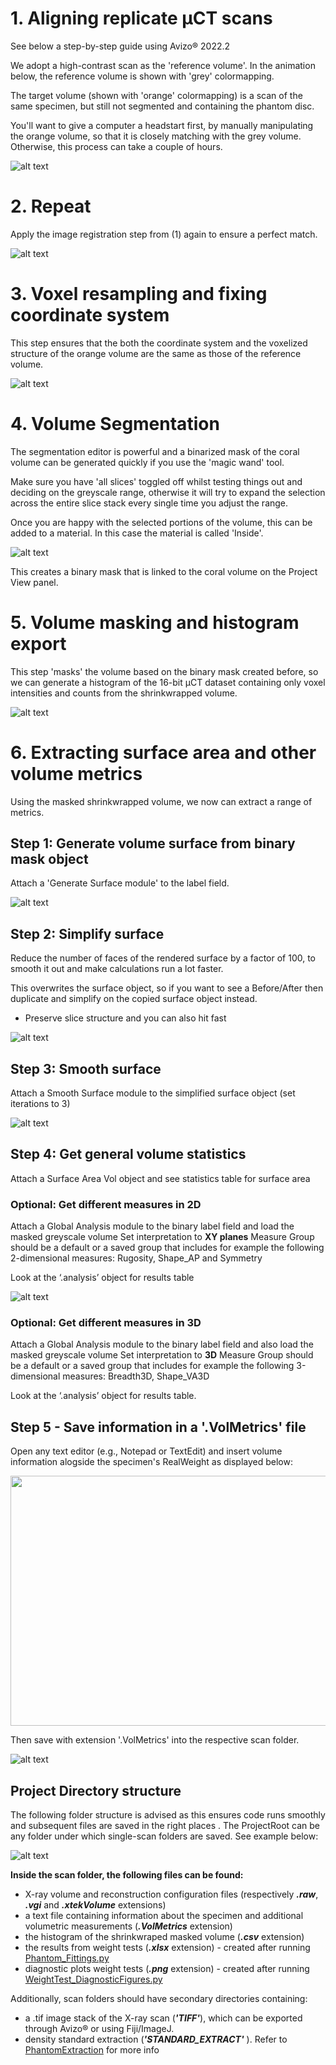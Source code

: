 # 1. Aligning replicate µCT scans


See below a step-by-step guide using Avizo® 2022.2

We adopt a high-contrast scan as the 'reference volume'. 
In the animation below, the reference volume is shown with 'grey' colormapping. 

The target volume (shown with 'orange' colormapping) is a scan of the same specimen, but still not segmented and containing the phantom disc. 

You'll want to give a computer a headstart first, by manually manipulating the orange volume, so that it is closely matching with the grey volume. Otherwise, this process can take a couple of hours. 

![alt text]( https://github.com/LeoBertiniNHM/CoralMethodsPaper/blob/main/AvizoTutorials/GIF_images/Step1.gif )

# 2. Repeat

Apply the image registration step from (1) again to ensure a perfect match. 

![alt text]( https://github.com/LeoBertiniNHM/CoralMethodsPaper/blob/main/AvizoTutorials/GIF_images/Step2.gif )

# 3. Voxel resampling and fixing coordinate system

This step ensures that the both the coordinate system and the voxelized structure of the orange volume are the same as those of the reference volume.

![alt text]( https://github.com/LeoBertiniNHM/CoralMethodsPaper/blob/main/AvizoTutorials/GIF_images/Step3.gif )

# 4. Volume Segmentation

The segmentation editor is powerful and a binarized mask of the coral volume can be generated quickly if you use the 'magic wand' tool. 

Make sure you have 'all slices' toggled off whilst testing things out and deciding on the greyscale range, otherwise it will try
to expand the selection across the entire slice stack every single time you adjust the range. 

Once you are happy with the selected portions of the volume, this can be added to a material.
In this case the material is called 'Inside'. 

![alt text]( https://github.com/LeoBertiniNHM/CoralMethodsPaper/blob/main/AvizoTutorials/GIF_images/Step4.gif )

This creates a binary mask that is linked to the coral volume on the Project View panel. 

# 5. Volume masking and histogram export

This step 'masks' the volume based on the binary mask created before, so we can generate a histogram of the
16-bit µCT dataset containing only voxel intensities and counts from the shrinkwrapped volume. 

![alt text]( https://github.com/LeoBertiniNHM/CoralMethodsPaper/blob/main/AvizoTutorials/GIF_images/Step5.gif )

# 6. Extracting surface area and other volume metrics 

Using the masked shrinkwrapped volume, we now can extract a range of metrics.

## Step 1: Generate volume surface from binary mask object

Attach a 'Generate Surface module' to the label field.

![alt text]( https://github.com/LeoBertiniNHM/CoralMethodsPaper/blob/main/AvizoTutorials/GIF_images/ImagesVolmetrics/Picture1.png )

## Step 2: Simplify surface 

Reduce the number of faces of the rendered surface by a factor of 100, to smooth it out and 
make calculations run a lot faster. 

This overwrites the surface object, so if you want to see a Before/After then duplicate and simplify on the copied surface object instead. 
- Preserve slice structure and you can also hit fast

![alt text]( https://github.com/LeoBertiniNHM/CoralMethodsPaper/blob/main/AvizoTutorials/GIF_images/ImagesVolmetrics/Picture2.png )

## Step 3: Smooth surface 

Attach a Smooth Surface module to the simplified surface object (set iterations to 3)

![alt text]( https://github.com/LeoBertiniNHM/CoralMethodsPaper/blob/main/AvizoTutorials/GIF_images/ImagesVolmetrics/Picture3.png )


## Step 4: Get general volume statistics

Attach a Surface Area Vol object and see statistics table for surface area

### Optional: Get different measures in 2D 

Attach a Global Analysis module to the binary label field and load the masked greyscale volume
Set interpretation to **XY planes**
Measure Group should be a default or a saved group that includes for example the following 2-dimensional measures: Rugosity, Shape_AP and Symmetry

Look at the ‘.analysis’ object for results table

![alt text]( https://github.com/LeoBertiniNHM/CoralMethodsPaper/blob/main/AvizoTutorials/GIF_images/ImagesVolmetrics/Picture4.png )

### Optional: Get different measures in 3D 

Attach a Global Analysis module to the binary label field and also load the masked greyscale volume
Set interpretation to **3D**
Measure Group should be a default or a saved group that includes for example the following 3-dimensional measures: Breadth3D, Shape_VA3D

Look at the ‘.analysis’ object for results table.

## Step 5 - Save information in a '.VolMetrics' file

Open any text editor (e.g., Notepad or TextEdit) and insert volume information alogside the specimen's RealWeight as displayed below:

<img src="https://github.com/LeoBertiniNHM/CoralMethodsPaper/blob/main/AvizoTutorials/GIF_images/ImagesVolmetrics/Picture5.png" height="400" width="600" >

Then save with extension '.VolMetrics' into the respective scan folder.

![alt text]( https://github.com/LeoBertiniNHM/CoralMethodsPaper/blob/main/AvizoTutorials/GIF_images/ImagesVolmetrics/Picture6.png )


## Project Directory structure

The following folder structure is advised as this ensures code runs smoothly and subsequent files are saved in the right places .
The ProjectRoot can be any folder under which single-scan folders are saved. See example below:

![alt text](https://github.com/LeoBertiniNHM/CoralMethodsPaper/blob/main/PhantomExtraction/GIFs/DirectoryTreeExample.jpg)

**Inside the scan folder, the following files can be found:**

- X-ray volume and reconstruction configuration files (respectively ***.raw***, ***.vgi*** and ***.xtekVolume*** extensions)
- a text file containing information about the specimen and additional volumetric measurements (***.VolMetrics*** extension)
- the histogram of the shrinkwraped masked volume (***.csv*** extension)
- the results from weight tests (***.xlsx*** extension) - created after running [Phantom_Fittings.py](https://github.com/LeoBertiniNHM/CoralMethodsPaper/blob/main/CoralWeightTests)
- diagnostic plots weight tests (***.png*** extension) - created after running [WeightTest_DiagnosticFigures.py](https://github.com/LeoBertiniNHM/CoralMethodsPaper/blob/main/CoralWeightTests)

Additionally, scan folders should have secondary directories containing:

- a .tif image stack of the X-ray scan  (***'TIFF'***), which can be exported through Avizo® or using Fiji/ImageJ.
- density standard extraction (***'STANDARD_EXTRACT'*** ). Refer to [PhantomExtraction](https://github.com/LeoBertiniNHM/CoralMethodsPaper/blob/main/PhantomExtraction) for more info




